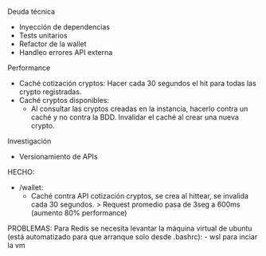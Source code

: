 Deuda técnica
- Inyección de dependencias
- Tests unitarios
- Refactor de la wallet
- Handleo errores API externa

Performance
- Caché cotización cryptos: Hacer cada 30 segundos el hit para todas las crypto registradas.
- Caché cryptos disponibles:
  - Al consultar las cryptos creadas en la instancia, hacerlo contra un caché y no contra la BDD. Invalidar el caché al crear una nueva crypto.

Investigación
- Versionamiento de APIs


HECHO:
- /wallet:
  - Caché contra API cotización cryptos, se crea al hittear, se invalida cada 30 segundos. > Request promedio pasa de 3seg a 600ms (aumento 80% performance)

PROBLEMAS:
  Para Redis se necesita levantar la máquina virtual de ubuntu (está automatizado para que arranque solo desde .bashrc):
    - wsl para inciar la vm